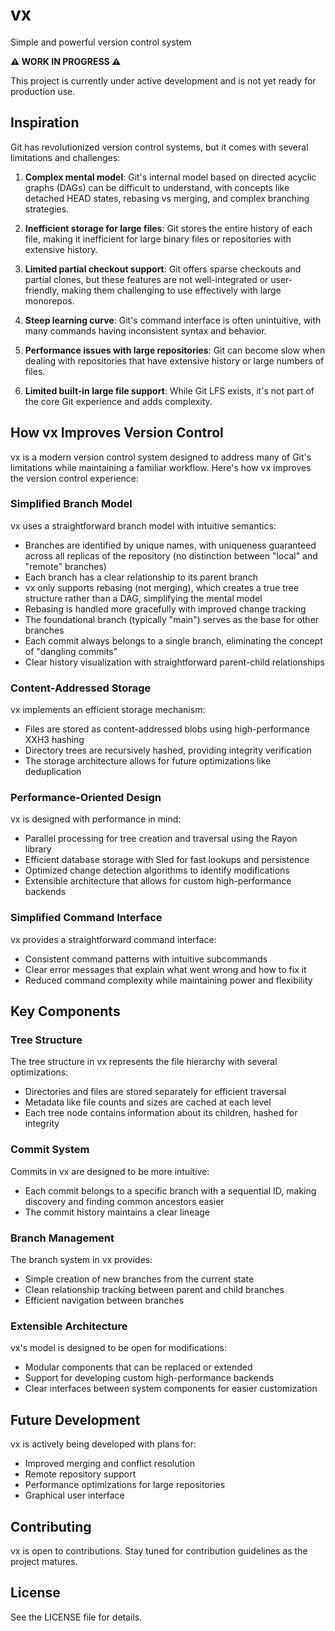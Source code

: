 # vx
Simple and powerful version control system

**⚠️ WORK IN PROGRESS ⚠️**

This project is currently under active development and is not yet ready for production use.

## Inspiration

Git has revolutionized version control systems, but it comes with several limitations and challenges:

1. **Complex mental model**: Git's internal model based on directed acyclic graphs (DAGs) can be difficult to understand, with concepts like detached HEAD states, rebasing vs merging, and complex branching strategies.

2. **Inefficient storage for large files**: Git stores the entire history of each file, making it inefficient for large binary files or repositories with extensive history.

3. **Limited partial checkout support**: Git offers sparse checkouts and partial clones, but these features are not well-integrated or user-friendly, making them challenging to use effectively with large monorepos.

4. **Steep learning curve**: Git's command interface is often unintuitive, with many commands having inconsistent syntax and behavior.

5. **Performance issues with large repositories**: Git can become slow when dealing with repositories that have extensive history or large numbers of files.

6. **Limited built-in large file support**: While Git LFS exists, it's not part of the core Git experience and adds complexity.

## How vx Improves Version Control

vx is a modern version control system designed to address many of Git's limitations while maintaining a familiar workflow. Here's how vx improves the version control experience:

### Simplified Branch Model

vx uses a straightforward branch model with intuitive semantics:

- Branches are identified by unique names, with uniqueness guaranteed across all replicas of the repository (no distinction between "local" and "remote" branches)
- Each branch has a clear relationship to its parent branch
- vx only supports rebasing (not merging), which creates a true tree structure rather than a DAG, simplifying the mental model
- Rebasing is handled more gracefully with improved change tracking
- The foundational branch (typically "main") serves as the base for other branches
- Each commit always belongs to a single branch, eliminating the concept of "dangling commits"
- Clear history visualization with straightforward parent-child relationships

### Content-Addressed Storage

vx implements an efficient storage mechanism:

- Files are stored as content-addressed blobs using high-performance XXH3 hashing
- Directory trees are recursively hashed, providing integrity verification
- The storage architecture allows for future optimizations like deduplication

### Performance-Oriented Design

vx is designed with performance in mind:

- Parallel processing for tree creation and traversal using the Rayon library
- Efficient database storage with Sled for fast lookups and persistence
- Optimized change detection algorithms to identify modifications
- Extensible architecture that allows for custom high-performance backends

### Simplified Command Interface

vx provides a straightforward command interface:

- Consistent command patterns with intuitive subcommands
- Clear error messages that explain what went wrong and how to fix it
- Reduced command complexity while maintaining power and flexibility

## Key Components

### Tree Structure

The tree structure in vx represents the file hierarchy with several optimizations:

- Directories and files are stored separately for efficient traversal
- Metadata like file counts and sizes are cached at each level
- Each tree node contains information about its children, hashed for integrity

### Commit System

Commits in vx are designed to be more intuitive:

- Each commit belongs to a specific branch with a sequential ID, making discovery and finding common ancestors easier
- The commit history maintains a clear lineage

### Branch Management

The branch system in vx provides:

- Simple creation of new branches from the current state
- Clean relationship tracking between parent and child branches
- Efficient navigation between branches

### Extensible Architecture

vx's model is designed to be open for modifications:

- Modular components that can be replaced or extended
- Support for developing custom high-performance backends
- Clear interfaces between system components for easier customization

## Future Development

vx is actively being developed with plans for:

- Improved merging and conflict resolution
- Remote repository support
- Performance optimizations for large repositories
- Graphical user interface

## Contributing

vx is open to contributions. Stay tuned for contribution guidelines as the project matures.

## License

See the LICENSE file for details.
